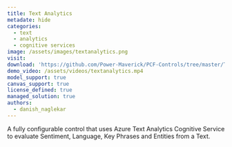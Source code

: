 ```yaml
---
title: Text Analytics
metadate: hide
categories:
  - text
  - analytics
  - cognitive services
image: /assets/images/textanalytics.png
visit:
download: 'https://github.com/Power-Maverick/PCF-Controls/tree/master/TextAnalytics'
demo_video: /assets/videos/textanalytics.mp4
model_support: true
canvas_support: true
license_defined: true
managed_solution: true
authors:
  - danish_naglekar
---
```


A fully configurable control that uses Azure Text Analytics Cognitive Service to evaluate Sentiment, Language, Key Phrases and Entities from a Text.
